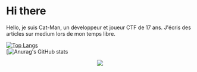 # Hi there
Hello, je suis Cat-Man, un développeur et joueur CTF de 17 ans.
J'écris des articles sur medium lors de mon temps libre.

[![Top Langs](https://github-readme-stats.vercel.app/api/top-langs/?username=Cat-Man123&langs_count=10&layout=compact&theme=merko)](https://github.com/anuraghazra/github-readme-stats)<br>
[![Anurag's GitHub stats](https://github-readme-stats.vercel.app/api?username=Cat-Man123&show_icons=true&theme=merko)

<p align="center">
  <a href="https://skillicons.dev">
    <img src="https://skillicons.dev/icons?i=androidstudio,bash,c,css,dart,flask,flutter,github,html,idea,java,js,kotlin,linux,maven,mysql,php,py,qt,raspberrypi,selenium,tensorflow,vscode&perline=10" />
  </a>
</p>
